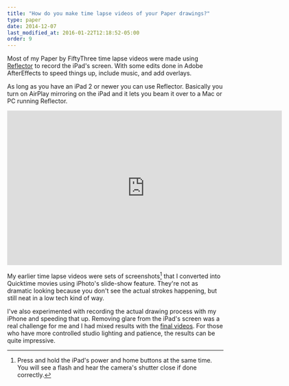```yaml
---
title: "How do you make time lapse videos of your Paper drawings?"
type: paper
date: 2014-12-07
last_modified_at: 2016-01-22T12:18:52-05:00
order: 9
---
```


Most of my Paper by FiftyThree time lapse videos were made using [Reflector](http://www.airsquirrels.com/reflector/) to record the iPad's screen. With some edits done in Adobe AfterEffects to speed things up, include music, and add overlays.

As long as you have an iPad 2 or newer you can use Reflector. Basically you turn on AirPlay mirroring on the iPad and it lets you beam it over to a Mac or PC running Reflector.

<iframe width="640" height="360" src="https://www.youtube-nocookie.com/embed/videoseries?list=PLaLqP2ipMLc6UugVLyTwWTiFtmmZzj7ao&amp;controls=0&amp;showinfo=0" frameborder="0" allowfullscreen></iframe>

My earlier time lapse videos were sets of screenshots[^screenshot] that I converted into Quicktime movies using iPhoto's slide-show feature. They're not as dramatic looking because you don't see the actual strokes happening, but still neat in a low tech kind of way.

[^screenshot]: Press and hold the iPad's power and home buttons at the same time. You will see a flash and hear the camera's shutter close if done correctly.

I've also experimented with recording the actual drawing process with my iPhone and speeding that up. Removing glare from the iPad's screen was a real challenge for me and I had mixed results with the [final videos](https://www.youtube.com/watch?v=JqVzqVG0e5g&index=8&list=PLaLqP2ipMLc6UugVLyTwWTiFtmmZzj7ao). For those who have more controlled studio lighting and patience, the results can be quite impressive.
